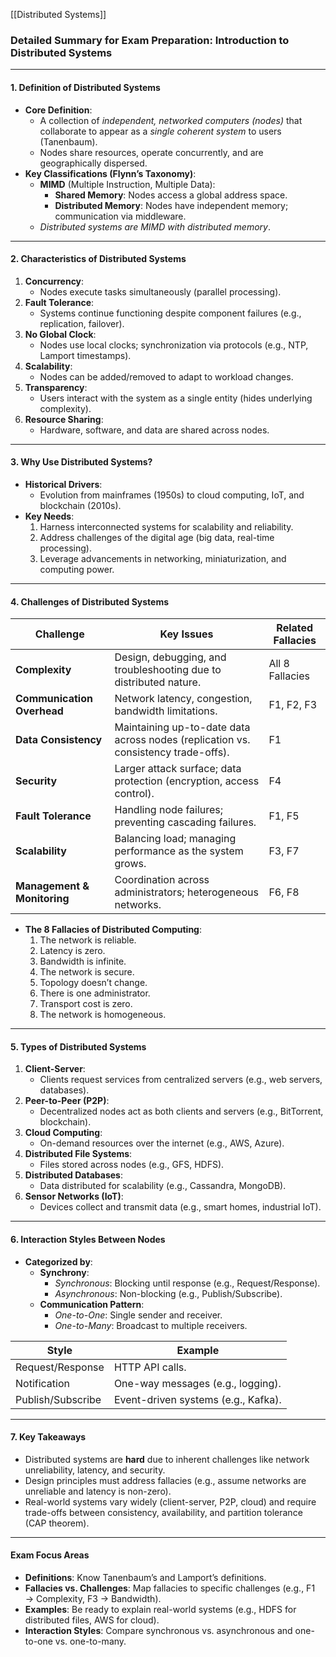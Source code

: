 [[Distributed Systems]]

### **Detailed Summary for Exam Preparation: Introduction to Distributed Systems**  

---

#### **1. Definition of Distributed Systems**  
- **Core Definition**:  
  - A collection of *independent, networked computers (nodes)* that collaborate to appear as a *single coherent system* to users (Tanenbaum).  
  - Nodes share resources, operate concurrently, and are geographically dispersed.  
- **Key Classifications (Flynn’s Taxonomy)**:  
  - **MIMD** (Multiple Instruction, Multiple Data):  
    - **Shared Memory**: Nodes access a global address space.  
    - **Distributed Memory**: Nodes have independent memory; communication via middleware.  
  - *Distributed systems are MIMD with distributed memory*.  

---

#### **2. Characteristics of Distributed Systems**  
1. **Concurrency**:  
   - Nodes execute tasks simultaneously (parallel processing).  
2. **Fault Tolerance**:  
   - Systems continue functioning despite component failures (e.g., replication, failover).  
3. **No Global Clock**:  
   - Nodes use local clocks; synchronization via protocols (e.g., NTP, Lamport timestamps).  
4. **Scalability**:  
   - Nodes can be added/removed to adapt to workload changes.  
5. **Transparency**:  
   - Users interact with the system as a single entity (hides underlying complexity).  
6. **Resource Sharing**:  
   - Hardware, software, and data are shared across nodes.  

---

#### **3. Why Use Distributed Systems?**  
- **Historical Drivers**:  
  - Evolution from mainframes (1950s) to cloud computing, IoT, and blockchain (2010s).  
- **Key Needs**:  
  1. Harness interconnected systems for scalability and reliability.  
  2. Address challenges of the digital age (big data, real-time processing).  
  3. Leverage advancements in networking, miniaturization, and computing power.  

---

#### **4. Challenges of Distributed Systems**  
| **Challenge**              | **Key Issues**                                                                 | **Related Fallacies** |  
|-----------------------------|-------------------------------------------------------------------------------|-----------------------|  
| **Complexity**              | Design, debugging, and troubleshooting due to distributed nature.            | All 8 Fallacies       |  
| **Communication Overhead**  | Network latency, congestion, bandwidth limitations.                          | F1, F2, F3            |  
| **Data Consistency**        | Maintaining up-to-date data across nodes (replication vs. consistency trade-offs). | F1                    |  
| **Security**                | Larger attack surface; data protection (encryption, access control).          | F4                    |  
| **Fault Tolerance**         | Handling node failures; preventing cascading failures.                       | F1, F5                |  
| **Scalability**             | Balancing load; managing performance as the system grows.                    | F3, F7                |  
| **Management & Monitoring** | Coordination across administrators; heterogeneous networks.                  | F6, F8                |  

- **The 8 Fallacies of Distributed Computing**:  
  1. The network is reliable.  
  2. Latency is zero.  
  3. Bandwidth is infinite.  
  4. The network is secure.  
  5. Topology doesn’t change.  
  6. There is one administrator.  
  7. Transport cost is zero.  
  8. The network is homogeneous.  

---

#### **5. Types of Distributed Systems**  
1. **Client-Server**:  
   - Clients request services from centralized servers (e.g., web servers, databases).  
2. **Peer-to-Peer (P2P)**:  
   - Decentralized nodes act as both clients and servers (e.g., BitTorrent, blockchain).  
3. **Cloud Computing**:  
   - On-demand resources over the internet (e.g., AWS, Azure).  
4. **Distributed File Systems**:  
   - Files stored across nodes (e.g., GFS, HDFS).  
5. **Distributed Databases**:  
   - Data distributed for scalability (e.g., Cassandra, MongoDB).  
6. **Sensor Networks (IoT)**:  
   - Devices collect and transmit data (e.g., smart homes, industrial IoT).  

---

#### **6. Interaction Styles Between Nodes**  
- **Categorized by**:  
  - **Synchrony**:  
    - *Synchronous*: Blocking until response (e.g., Request/Response).  
    - *Asynchronous*: Non-blocking (e.g., Publish/Subscribe).  
  - **Communication Pattern**:  
    - *One-to-One*: Single sender and receiver.  
    - *One-to-Many*: Broadcast to multiple receivers.  

| **Style**              | **Example**                          |  
|-------------------------|--------------------------------------|  
| Request/Response        | HTTP API calls.                      |  
| Notification            | One-way messages (e.g., logging).    |  
| Publish/Subscribe       | Event-driven systems (e.g., Kafka).  |  

---

#### **7. Key Takeaways**  
- Distributed systems are **hard** due to inherent challenges like network unreliability, latency, and security.  
- Design principles must address fallacies (e.g., assume networks are unreliable and latency is non-zero).  
- Real-world systems vary widely (client-server, P2P, cloud) and require trade-offs between consistency, availability, and partition tolerance (CAP theorem).  

---

#### **Exam Focus Areas**  
- **Definitions**: Know Tanenbaum’s and Lamport’s definitions.  
- **Fallacies vs. Challenges**: Map fallacies to specific challenges (e.g., F1 → Complexity, F3 → Bandwidth).  
- **Examples**: Be ready to explain real-world systems (e.g., HDFS for distributed files, AWS for cloud).  
- **Interaction Styles**: Compare synchronous vs. asynchronous and one-to-one vs. one-to-many.  
